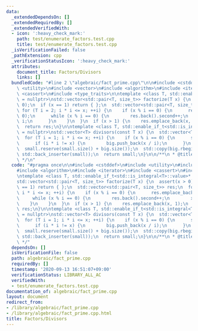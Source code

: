 ```yaml
---
data:
  _extendedDependsOn: []
  _extendedRequiredBy: []
  _extendedVerifiedWith:
  - icon: ':heavy_check_mark:'
    path: test/enumerate_factors.test.cpp
    title: test/enumerate_factors.test.cpp
  _isVerificationFailed: false
  _pathExtension: cpp
  _verificationStatusIcon: ':heavy_check_mark:'
  attributes:
    document_title: Factors/Divisors
    links: []
  bundledCode: "#line 2 \"algebraic/fact_prime.cpp\"\n\n#include <cstddef>\n#include\
    \ <utility>\n#include <vector>\n#include <algorithm>\n#include <iterator>\n#include\
    \ <cassert>\n#include <type_traits>\n\ntemplate <class T, std::enable_if_t<std::is_integral<T>::value>*\
    \ = nullptr>\nstd::vector<std::pair<T, size_t>> factorize(T x) {\n  assert(x >\
    \ 0);\n  if (x == 1) return { };\n  std::vector<std::pair<T, size_t>> res;\n \
    \ for (T i = 2; i * i <= x; ++i) {\n    if (x % i == 0) {\n      res.emplace_back(i,\
    \ 0);\n      while (x % i == 0) {\n        res.back().second++;\n        x /=\
    \ i;\n      }\n    }\n  }\n  if (x > 1) {\n    res.emplace_back(x, 1);\n  }\n\
    \  return res;\n}\n\ntemplate <class T, std::enable_if_t<std::is_integral<T>::value>*\
    \ = nullptr>\nstd::vector<T> divisors(const T x) {\n  std::vector<T> small, big;\n\
    \  for (T i = 1; i * i <= x; ++i) {\n    if (x % i == 0) {\n      small.push_back(i);\n\
    \      if (i * i != x) {\n        big.push_back(x / i);\n      }\n    }\n  }\n\
    \  small.reserve(small.size() + big.size());\n  std::copy(big.rbegin(), big.rend(),\
    \ std::back_inserter(small));\n  return small;\n}\n\n/**\n * @title Factors/Divisors\n\
    \ */\n"
  code: "#pragma once\n\n#include <cstddef>\n#include <utility>\n#include <vector>\n\
    #include <algorithm>\n#include <iterator>\n#include <cassert>\n#include <type_traits>\n\
    \ntemplate <class T, std::enable_if_t<std::is_integral<T>::value>* = nullptr>\n\
    std::vector<std::pair<T, size_t>> factorize(T x) {\n  assert(x > 0);\n  if (x\
    \ == 1) return { };\n  std::vector<std::pair<T, size_t>> res;\n  for (T i = 2;\
    \ i * i <= x; ++i) {\n    if (x % i == 0) {\n      res.emplace_back(i, 0);\n \
    \     while (x % i == 0) {\n        res.back().second++;\n        x /= i;\n  \
    \    }\n    }\n  }\n  if (x > 1) {\n    res.emplace_back(x, 1);\n  }\n  return\
    \ res;\n}\n\ntemplate <class T, std::enable_if_t<std::is_integral<T>::value>*\
    \ = nullptr>\nstd::vector<T> divisors(const T x) {\n  std::vector<T> small, big;\n\
    \  for (T i = 1; i * i <= x; ++i) {\n    if (x % i == 0) {\n      small.push_back(i);\n\
    \      if (i * i != x) {\n        big.push_back(x / i);\n      }\n    }\n  }\n\
    \  small.reserve(small.size() + big.size());\n  std::copy(big.rbegin(), big.rend(),\
    \ std::back_inserter(small));\n  return small;\n}\n\n/**\n * @title Factors/Divisors\n\
    \ */"
  dependsOn: []
  isVerificationFile: false
  path: algebraic/fact_prime.cpp
  requiredBy: []
  timestamp: '2020-09-13 16:51:07+09:00'
  verificationStatus: LIBRARY_ALL_AC
  verifiedWith:
  - test/enumerate_factors.test.cpp
documentation_of: algebraic/fact_prime.cpp
layout: document
redirect_from:
- /library/algebraic/fact_prime.cpp
- /library/algebraic/fact_prime.cpp.html
title: Factors/Divisors
---
```

